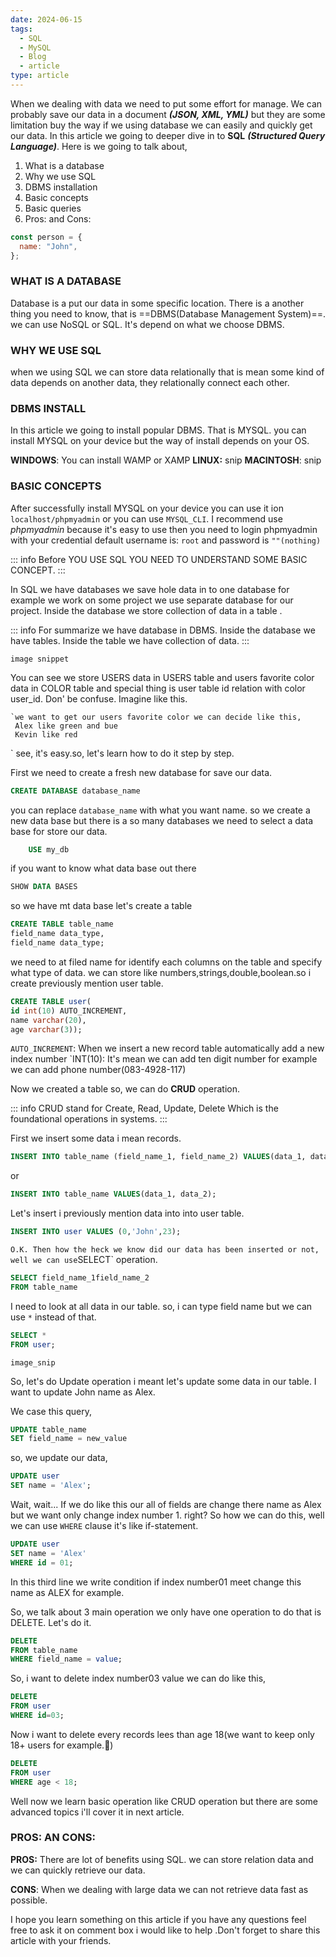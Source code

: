 ```yaml
---
date: 2024-06-15
tags:
  - SQL
  - MySQL
  - Blog
  - article
type: article
---
```


When we dealing with data we need to put some effort for manage. We can probably save our data in a document **_(JSON, XML, YML)_** but they are some limitation buy the way if we using database we can easily and quickly get our data. In this article we going to deeper dive in to **SQL** **_(Structured Query Language)_**. Here is we going to talk about,

1. What is a database
2. Why we use SQL
3. DBMS installation
4. Basic concepts
5. Basic queries
6. Pros: and Cons:

```js
const person = {
  name: "John",
};
```

### WHAT IS A DATABASE

Database is a put our data in some specific location. There is a another thing you need to know, that is ==DBMS(Database Management System)==. we can use NoSQL or SQL. It's depend on what we choose DBMS.

### WHY WE USE SQL

when we using SQL we can store data relationally that is mean some kind of data depends on another data, they relationally connect each other.

### DBMS INSTALL

In this article we going to install popular DBMS. That is MYSQL. you can install MYSQL on your device but the way of install depends on your OS.

**WINDOWS**:
You can install WAMP or XAMP
**LINUX:**
snip
**MACINTOSH**:
snip

### BASIC CONCEPTS

After successfully install MYSQL on your device you can use it ion `localhost/phpmyadmin` or you can use `MYSQL_CLI`. I recommend use _phpmyadmin_ because it's easy to use then you need to login phpmyadmin with your credential default username is: `root` and password is `""(nothing)`

::: info
Before YOU USE SQL YOU NEED TO UNDERSTAND SOME BASIC CONCEPT.
:::

In SQL we have databases we save hole data in to one database for example we work on some project we use separate database for our project. Inside the database we store collection of data in a table .

::: info
For summarize we have database in DBMS.
Inside the database we have tables.
Inside the table we have collection of data.
:::

`image snippet`

You can see we store USERS data in USERS table and users favorite color data in COLOR table and special thing is user table id relation with color user_id. Don' be confuse. Imagine like this.

    `we want to get our users favorite color we can decide like this,
     Alex like green and bue
     Kevin like red

`
see, it's easy.so, let's learn how to do it step by step.

First we need to create a fresh new database for save our data.

```sql
CREATE DATABASE database_name
```

you can replace `database_name` with what you want name. so we create a new data base but there is a so many databases we need to select a data base for store our data.

```sql
	USE my_db
```

if you want to know what data base out there

```sql
SHOW DATA BASES
```

so we have mt data base let's create a table

```sql
CREATE TABLE table_name
field_name data_type,
field_name data_type;
```

we need to at filed name for identify each columns on the table and specify what type of data. we can store like numbers,strings,double,boolean.so i create previously mention user table.

```sql
CREATE TABLE user(
id int(10) AUTO_INCREMENT,
name varchar(20),
age varchar(3));
```

`AUTO_INCREMENT`: When we insert a new record table automatically add a new index number
`INT(10): It's mean we can add ten digit number for example we can add phone number(083-4928-117)

Now we created a table so, we can do **CRUD** operation.

::: info
CRUD stand for Create, Read, Update, Delete
Which is the foundational operations in systems.
:::

First we insert some data i mean records.

```sql
INSERT INTO table_name (field_name_1, field_name_2) VALUES(data_1, data_2);
```

or

```sql
INSERT INTO table_name VALUES(data_1, data_2);
```

Let's insert i previously mention data into into user table.

```sql
INSERT INTO user VALUES (0,'John',23);
```

`O.K. Then how the heck we know did our data has been inserted or not, well we can use`SELECT` operation.

```sql
SELECT field_name_1field_name_2
FROM table_name
```

I need to look at all data in our table. so, i can type field name but we can use `*` instead of that.

```sql
SELECT *
FROM user;
```

`image_snip`

So, let's do Update operation i meant let's update some data in our table.
I want to update John name as Alex.

We case this query,

```sql
UPDATE table_name
SET field_name = new_value
```

so, we update our data,

```sql
UPDATE user
SET name = 'Alex';
```

Wait, wait... If we do like this our all of fields are change there name as Alex but we want only change index number 1. right?
So how we can do this, well we can use `WHERE` clause it's like if-statement.

```sql
UPDATE user
SET name = 'Alex'
WHERE id = 01;
```

In this third line we write condition if index number01 meet change this name as ALEX for example.

So, we talk about 3 main operation we only have one operation to do that is DELETE. Let's do it.

```sql
DELETE
FROM table_name
WHERE field_name = value;
```

So, i want to delete index number03 value we can do like this,

```sql
DELETE
FROM user
WHERE id=03;
```

Now i want to delete every records lees than age 18(we want to keep only 18+ users for example.🤔)

```sql
DELETE
FROM user
WHERE age < 18;
```

Well now we learn basic operation like CRUD operation but there are some advanced topics i'll cover it in next article.

### PROS: AN CONS:

**PROS:**
There are lot of benefits using SQL. we can store relation data and we can quickly retrieve our data.

**CONS**:
When we dealing with large data we can not retrieve data fast as possible.

I hope you learn something on this article if you have any questions feel free to ask it on comment box i would like to help .Don't forget to share this article with your friends.
